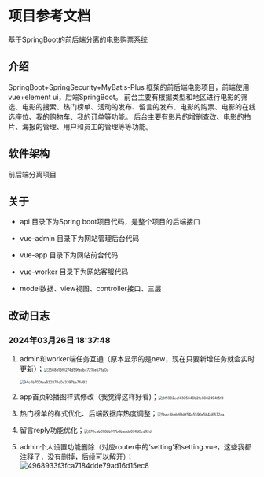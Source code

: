 # 项目参考文档

基于SpringBoot的前后端分离的电影购票系统

## 介绍

SpringBoot+SpringSecurity+MyBatis-Plus 框架的前后端电影项目，前端使用vue+element ui，后端SpringBoot。
前台主要有根据类型和地区进行电影的筛选、电影的搜索、热门榜单、活动的发布、留言的发布、电影的购票、电影的在线选座位、我的购物车、我的订单等功能。
后台主要有影片的增删查改、电影的拍片、海报的管理、用户和员工的管理等等功能。

## 软件架构

前后端分离项目

## 关于

- api 目录下为Spring boot项目代码，是整个项目的后端接口
- vue-admin 目录下为网站管理后台代码
- vue-app 目录下为网站前台代码
- vue-worker 目录下为网站客服代码

- model数据、view视图、controller接口、三层

## 改动日志

### 2024年03月26日 18:37:48

1. admin和worker端任务互通（原本显示的是new，现在只要新增任务就会实时更新）；<img src="E:\project\jy-movie\readme_assets\3568e16f0274d59fedbc7215e578a0a.png" alt="3568e16f0274d59fedbc7215e578a0a" style="zoom:50%;" />

   <img src="E:\project\jy-movie\readme_assets\94c4b700faa932878d0c3397ba74d82.png" alt="94c4b700faa932878d0c3397ba74d82" style="zoom:50%;" />

2. app首页轮播图样式修改（我觉得这样好看)；<img src="E:\project\jy-movie\readme_assets\8f5932eef4305840b2fe8082494f5f3.png" alt="8f5932eef4305840b2fe8082494f5f3" style="zoom:50%;" />

3. 热门榜单的样式优化、后端数据库热度调整；<img src="E:\project\jy-movie\readme_assets\5bec3bebf6bbf54e5590e5b446672ca.png" alt="5bec3bebf6bbf54e5590e5b446672ca" style="zoom:50%;" />

4. 留言reply功能优化；<img src="E:\project\jy-movie\readme_assets\870cab076bb917b8baada674d0cd92d.png" alt="870cab076bb917b8baada674d0cd92d" style="zoom:50%;" />

5. admin个人设置功能删除（对应router中的‘setting’和setting.vue，这些我都注释了，没有删掉，后续可以解开）；![4968933f3fca7184dde79ad16d15ec8](E:\project\jy-movie\readme_assets\4968933f3fca7184dde79ad16d15ec8.png)